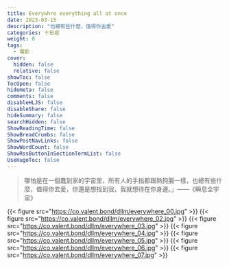 ```yaml
---
title: Everywhre everything all at once
date: 2023-03-15
description: "也總有些什麼，值得你去愛"
categories: 十日痰
weight: 0
tags: 
  - 電影
cover:
  hidden: false
  relative: false
showToc: false
TocOpen: false
hidemeta: false
comments: false
disableHLJS: false
disableShare: false
hideSummary: false
searchHidden: false
ShowReadingTime: false
ShowBreadCrumbs: false
ShowPostNavLinks: false
ShowWordCount: false
ShowRssButtonInSectionTermList: false
UseHugoToc: false
---
```


> 哪怕是在一個蠢到家的宇宙里，所有人的手指都跟熱狗腸一樣，也總有些什麼，值得你去愛，你還是想找到我，我就想待在你身邊。」——《瞬息全宇宙》

{{< figure src="https://co.valent.bond/dllm/everywhere_00.jpg" >}}
{{< figure src="https://co.valent.bond/dllm/everywhere_02.jpg" >}}
{{< figure src="https://co.valent.bond/dllm/everywhere_03.jpg" >}}
{{< figure src="https://co.valent.bond/dllm/everywhere_04.jpg" >}}
{{< figure src="https://co.valent.bond/dllm/everywhere_05.jpg" >}}
{{< figure src="https://co.valent.bond/dllm/everywhere_06.jpg" >}}
{{< figure src="https://co.valent.bond/dllm/everywhere_07.jpg" >}}